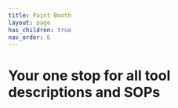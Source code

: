 ```yaml
---
title: Paint Booth
layout: page
has_children: true
nav_order: 6
---
```


# Your one stop for all tool descriptions and SOPs